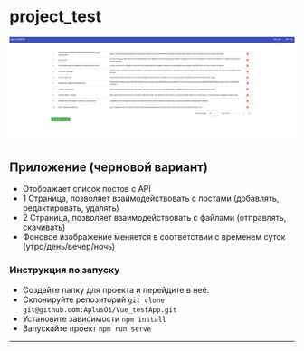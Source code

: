 # project_test
![alt text](image-1.png)

## Приложение (черновой вариант)
- Отображает cписок постов c API
- 1 Страница, позволяет взаимодействовать с постами (добавлять, редактировать, удалять)
- 2 Страница, позволяет взаимодействовать с файлами (отправлять, скачивать)
- Фоновое изображение меняется в соответствии с временем суток (утро/день/вечер/ночь)

### Инструкция по запуску
- Создайте папку для проекта и перейдите в неё.
- Склонируйте репозиторий `git clone git@github.com:AplusO1/Vue_testApp.git`
- Установите зависимости `npm install`
- Запускайте проект `npm run serve`
---
